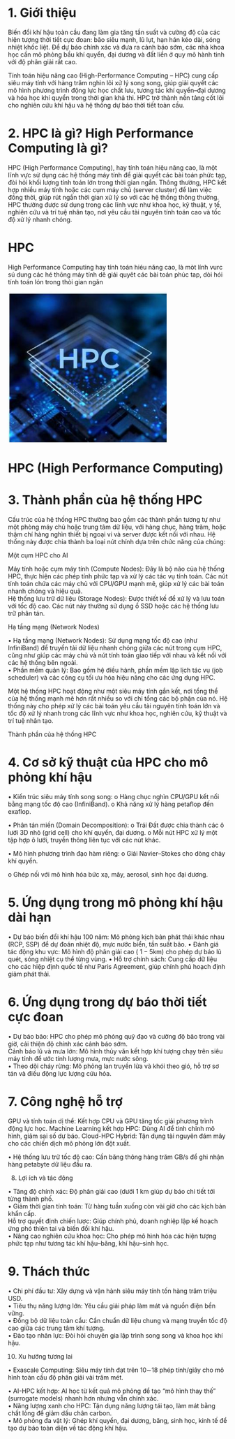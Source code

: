 

# 1. Giới thiệu

Biến đổi khí hậu toàn cầu đang làm gia tăng tần suất và cường độ của các hiện tượng thời tiết cực đoan: bão siêu mạnh, lũ lụt, hạn hán kéo dài, sóng nhiệt khốc liệt. Để dự báo chính xác và đưa ra cảnh báo sớm, các nhà khoa học cần mô phỏng bầu khí quyển, đại dương và đất liền ở quy mô hành tinh với độ phân giải rất cao.

Tính toán hiệu năng cao (High-Performance Computing – HPC) cung cấp siêu máy tính với hàng trăm nghìn lõi xử lý song song, giúp giải quyết các mô hình phương trình động lực học chất lưu, tương tác khí quyển–đại dương và hóa học khí quyển trong thời gian khả thi. HPC trở thành nền tảng cốt lõi cho nghiên cứu khí hậu và hệ thống dự báo thời tiết toàn cầu.

# 2. HPC là gì? High Performance Computing là gì?

HPC (High Performance Computing), hay tính toán hiệu năng cao, là một lĩnh vực sử dụng các hệ thống máy tính để giải quyết các bài toán phức tạp, đòi hỏi khối lượng tính toán lớn trong thời gian ngắn. Thông thường, HPC kết hợp nhiều máy tính hoặc các cụm máy chủ (server cluster) để làm việc đồng thời, giúp rút ngắn thời gian xử lý so với các hệ thống thông thường. HPC thường được sử dụng trong các lĩnh vực như khoa học, kỹ thuật, y tế, nghiên cứu và trí tuệ nhân tạo, nơi yêu cầu tài nguyên tính toán cao và tốc độ xử lý nhanh chóng.



# HPC

High Performance Computing hay tính toán hiéu nǎng cao, là mòt lính vurc sú dung các hé thōng máy tính dě giái quyět các bài toán phúc tap, dòi hói tính toán lón trong thòi gian ngǎn

![](images/image1.jpg)

# HPC (High Performance Computing)

# 3. Thành phần của hệ thống HPC

Cấu trúc của hệ thống HPC thường bao gồm các thành phần tương tự như một phòng máy chủ hoặc trung tâm dữ liệu, với hàng chục, hàng trăm, hoặc thậm chí hàng nghìn thiết bị ngoại vi và server được kết nối với nhau. Hệ thống này được chia thành ba loại nút chính dựa trên chức năng của chúng:

Một cụm HPC cho AI

Máy tính hoặc cụm máy tính (Compute Nodes): Đây là bộ não của hệ thống HPC, thực hiện các phép tính phức tạp và xử lý các tác vụ tính toán. Các nút tính toán chứa các máy chủ với CPU/GPU mạnh mẽ, giúp xử lý các bài toán nhanh chóng và hiệu quả.   
Hệ thống lưu trữ dữ liệu (Storage Nodes): Được thiết kế để xử lý và lưu toán với tốc độ cao. Các nút này thường sử dụng ổ SSD hoặc các hệ thống lưu trữ phân tán.

Hạ tầng mạng (Network Nodes)



• Hạ tầng mạng (Network Nodes): Sử dụng mạng tốc độ cao (như InfiniBand) để truyền tải dữ liệu nhanh chóng giữa các nút trong cụm HPC, cũng như giúp các máy chủ và nút tính toán giao tiếp với nhau và kết nối với các hệ thống bên ngoài.   
• Phần mềm quản lý: Bao gồm hệ điều hành, phần mềm lập lịch tác vụ (job scheduler) và các công cụ tối ưu hóa hiệu năng cho các ứng dụng HPC.

Một hệ thống HPC hoạt động như một siêu máy tính gắn kết, nơi tổng thể của hệ thống mạnh mẽ hơn rất nhiều so với chỉ tổng các bộ phận của nó. Hệ thống này cho phép xử lý các bài toán yêu cầu tài nguyên tính toán lớn và tốc độ xử lý nhanh trong các lĩnh vực như khoa học, nghiên cứu, kỹ thuật và trí tuệ nhân tạo.

Thành phần của hệ thống HPC

# 4. Cơ sở kỹ thuật của HPC cho mô phỏng khí hậu

• Kiến trúc siêu máy tính song song: o Hàng chục nghìn CPU/GPU kết nối bằng mạng tốc độ cao (InfiniBand). o Khả năng xử lý hàng petaflop đến exaflop.

• Phân tán miền (Domain Decomposition): o Trái Đất được chia thành các ô lưới 3D nhỏ (grid cell) cho khí quyển, đại dương. o Mỗi nút HPC xử lý một tập hợp ô lưới, truyền thông liên tục với các nút khác.

• Mô hình phương trình đạo hàm riêng: o Giải Navier–Stokes cho dòng chảy khí quyển.



o Ghép nối với mô hình hóa bức xạ, mây, aerosol, sinh học đại dương.

# 5. Ứng dụng trong mô phỏng khí hậu dài hạn

• Dự báo biến đổi khí hậu 100 năm: Mô phỏng kịch bản phát thải khác nhau (RCP, SSP) để dự đoán nhiệt độ, mực nước biển, tần suất bão. • Đánh giá tác động khu vực: Mô hình độ phân giải cao ( $1 { - } 5 \mathrm { k m } )$ cho phép dự báo lũ quét, sóng nhiệt cụ thể từng vùng. • Hỗ trợ chính sách: Cung cấp dữ liệu cho các hiệp định quốc tế như Paris Agreement, giúp chính phủ hoạch định giảm phát thải.

# 6. Ứng dụng trong dự báo thời tiết cực đoan

• Dự báo bão: HPC cho phép mô phỏng quỹ đạo và cường độ bão trong vài giờ, cải thiện độ chính xác cảnh báo sớm.   
Cảnh báo lũ và mưa lớn: Mô hình thủy văn kết hợp khí tượng chạy trên siêu máy tính để ước tính lượng mưa, mực nước sông.   
• Theo dõi cháy rừng: Mô phỏng lan truyền lửa và khói theo gió, hỗ trợ sơ tán và điều động lực lượng cứu hỏa.

# 7. Công nghệ hỗ trợ

GPU và tính toán dị thể: Kết hợp CPU và GPU tăng tốc giải phương trình động lực học. Machine Learning kết hợp HPC: Dùng AI để tinh chỉnh mô hình, giảm sai số dự báo. Cloud-HPC Hybrid: Tận dụng tài nguyên đám mây cho các chiến dịch mô phỏng lớn đột xuất.



• Hệ thống lưu trữ tốc độ cao: Cần băng thông hàng trăm GB/s để ghi nhận hàng petabyte dữ liệu đầu ra.

8. Lợi ích và tác động

• Tăng độ chính xác: Độ phân giải cao (dưới $1 \ \mathrm { k m }$ giúp dự báo chi tiết tới từng thành phố.   
• Giảm thời gian tính toán: Từ hàng tuần xuống còn vài giờ cho các kịch bản khẩn cấp.   
Hỗ trợ quyết định chiến lược: Giúp chính phủ, doanh nghiệp lập kế hoạch ứng phó thiên tai và biến đổi khí hậu.   
• Nâng cao nghiên cứu khoa học: Cho phép mô hình hóa các hiện tượng phức tạp như tương tác khí hậu–băng, khí hậu–sinh học.

# 9. Thách thức

• Chi phí đầu tư: Xây dựng và vận hành siêu máy tính tốn hàng trăm triệu USD.   
• Tiêu thụ năng lượng lớn: Yêu cầu giải pháp làm mát và nguồn điện bền vững.   
• Đồng bộ dữ liệu toàn cầu: Cần chuẩn dữ liệu chung và mạng truyền tốc độ cao giữa các trung tâm khí tượng.   
• Đào tạo nhân lực: Đòi hỏi chuyên gia lập trình song song và khoa học khí hậu.

10. Xu hướng tương lai

• Exascale Computing: Siêu máy tính đạt trên $1 0 { \mathord { \sim } } 1 8$ phép tính/giây cho mô hình toàn cầu độ phân giải vài trăm mét.



• AI-HPC kết hợp: AI học từ kết quả mô phỏng để tạo “mô hình thay thế” (surrogate models) nhanh hơn nhưng vẫn chính xác.   
• Năng lượng xanh cho HPC: Tận dụng năng lượng tái tạo, làm mát bằng chất lỏng để giảm dấu chân carbon.   
• Mô phỏng đa vật lý: Ghép khí quyển, đại dương, băng, sinh học, kinh tế để tạo dự báo toàn diện về tác động khí hậu.